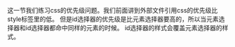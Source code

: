 这一节我们练习css的优先级问题。我们前面讲到外部文件引用css的优先级比style标签里的低。
但是id选择器的优先级是比元素选择器要高的，所以当元素选择器和id选择器都命中同样的元素的时候。
id选择器的样式会覆盖元素选择器的样式。